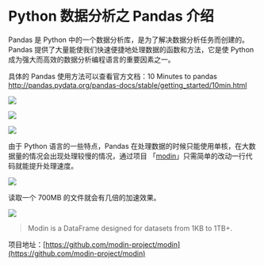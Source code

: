 # Python 数据分析之 Pandas 介绍

Pandas 是 Python 中的一个数据分析库，是为了解决数据分析任务而创建的。Pandas 提供了大量能使我们快速便捷地处理数据的函数和方法，它是使 Python 成为强大而高效的数据分析编程语言的重要因素之一。

具体的 Pandas 使用方法可以查看官方文档：10 Minutes to pandas  http://pandas.pydata.org/pandas-docs/stable/getting_started/10min.html

![](https://7465-test-3c9b5e-1258459492.tcb.qcloud.la/GitHub精选/pandas/pandas.1.png)

![](https://7465-test-3c9b5e-1258459492.tcb.qcloud.la/GitHub精选/pandas/pandas.2.png)

![](https://7465-test-3c9b5e-1258459492.tcb.qcloud.la/GitHub精选/pandas/pandas.3.png)

由于 Python 语言的一些特点，Pandas 在处理数据的时候只能使用单核，在大数据量的情况会出现处理较慢的情况，通过项目 「[modin](https://github.com/modin-project/modin)」只需简单的改动一行代码就能提升处理速度。

![](https://7465-test-3c9b5e-1258459492.tcb.qcloud.la/GitHub精选/pandas/modin.png)

读取一个 700MB 的文件就会有几倍的加速效果。

![](https://raw.githubusercontent.com/modin-project/modin/master/docs/img/read_csv_benchmark.png)

> Modin is a DataFrame designed for datasets from 1KB to 1TB+.

项目地址：[https://github.com/modin-project/modin](https://github.com/modin-project/modin)